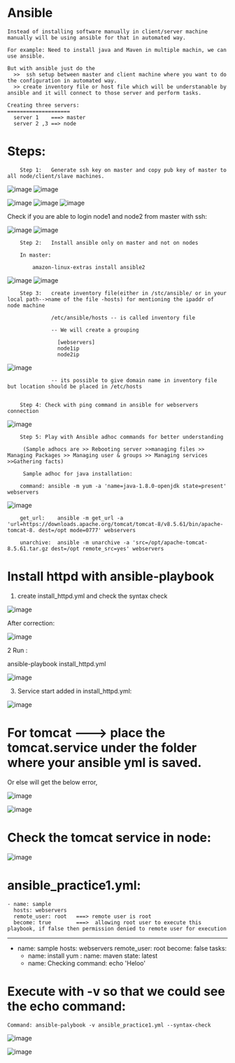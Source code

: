 # Ansible

    Instead of installing software manually in client/server machine manually will be using ansible for that in automated way.
    
    For example: Need to install java and Maven in multiple machin, we can use ansible.
    
    But with ansible just do the 
      >>  ssh setup between master and client machine where you want to do the configuration in automated way.
      >> create inventory file or host file which will be understanable by ansible and it will connect to those server and perform tasks.
    
    Creating three servers:
    ====================  
      server 1    ===> master
      server 2 ,3 ==> node
      
   # Steps:
        Step 1:   Generate ssh key on master and copy pub key of master to all node/client/slave machines.
    
 ![image](https://user-images.githubusercontent.com/54719289/106311056-89181d80-628a-11eb-9d57-76b1016b0b95.png)
 ![image](https://user-images.githubusercontent.com/54719289/106311141-ad73fa00-628a-11eb-8e34-829314b727de.png)
      
 ![image](https://user-images.githubusercontent.com/54719289/106311724-9b468b80-628b-11eb-8184-88bb082de99c.png)
 ![image](https://user-images.githubusercontent.com/54719289/106311753-a4cff380-628b-11eb-9045-43a35fc0f22a.png)
 ![image](https://user-images.githubusercontent.com/54719289/106311800-b5806980-628b-11eb-8291-0f9ec73ab88d.png)
  
  Check if you are able to login node1 and node2 from master with ssh:
  
 ![image](https://user-images.githubusercontent.com/54719289/106312112-30498480-628c-11eb-840b-d9371152e6cc.png)
 ![image](https://user-images.githubusercontent.com/54719289/106312201-51aa7080-628c-11eb-933f-9d53fb63d451.png)



        Step 2:   Install ansible only on master and not on nodes
        
        In master:
        
            amazon-linux-extras install ansible2
 
![image](https://user-images.githubusercontent.com/54719289/106312585-e8772d00-628c-11eb-9255-ebf0cfb48b3d.png)
![image](https://user-images.githubusercontent.com/54719289/106312542-d4333000-628c-11eb-8f50-504547d471e4.png)

        Step 3:   create inventory file(either in /stc/ansible/ or in your local path-->name of the file -hosts) for mentioning the ipaddr of node machine
                  
                  /etc/ansible/hosts -- is called inventory file
        
                  -- We will create a grouping 
                  
                    [webservers]
                    node1ip
                    node2ip

![image](https://user-images.githubusercontent.com/54719289/106312885-5b80a380-628d-11eb-8d9c-b7529cf408d7.png)

                  -- its possible to give domain name in inventory file but location should be placed in /etc/hosts
        
        
        Step 4: Check with ping command in ansible for webservers connection
        
 ![image](https://user-images.githubusercontent.com/54719289/106313478-48220800-628e-11eb-876f-c230371f2ce1.png)


        Step 5: Play with Ansible adhoc commands for better understanding
        
         (Sample adhocs are >> Rebooting server >>managing files >> Managing Packages >> Managing user & groups >> Managing services >>Gathering facts)
         
         Sample adhoc for java installation:

        command: ansible -m yum -a 'name=java-1.8.0-openjdk state=present' webservers
       
![image](https://user-images.githubusercontent.com/54719289/106314154-53c1fe80-628f-11eb-9126-f1d6a2680af9.png)


        get_url:    ansible -m get_url -a 'url=https://downloads.apache.org/tomcat/tomcat-8/v8.5.61/bin/apache-tomcat-8. dest=/opt mode=0777' webservers

        unarchive:  ansible -m unarchive -a 'src=/opt/apache-tomcat-8.5.61.tar.gz dest=/opt remote_src=yes' webservers

         
 # Install httpd with ansible-playbook
 
  1.    create install_httpd.yml and check the syntax check
    
    
  ![image](https://user-images.githubusercontent.com/54719289/106318868-920eec00-6296-11eb-9cff-ab7b7874d7e5.png)

  
  After correction:
  
  ![image](https://user-images.githubusercontent.com/54719289/106319059-de5a2c00-6296-11eb-811d-20f749006758.png)

 2  Run :
  
  ansible-playbook install_httpd.yml

![image](https://user-images.githubusercontent.com/54719289/106319284-3729c480-6297-11eb-8c37-b92c9c76be88.png)

3.  Service start added in install_httpd.yml:

![image](https://user-images.githubusercontent.com/54719289/106320148-74428680-6298-11eb-8b6c-b72ff16c4778.png)


# For tomcat ---> place the tomcat.service under the folder where your ansible yml is saved.

Or else will get the below error,

![image](https://user-images.githubusercontent.com/54719289/106330852-fe471b00-62a9-11eb-8851-7c3b4711e8de.png)


![image](https://user-images.githubusercontent.com/54719289/106330616-8d9ffe80-62a9-11eb-8cd0-46e5c9965884.png)


# Check the tomcat service in node:

![image](https://user-images.githubusercontent.com/54719289/106330665-a0b2ce80-62a9-11eb-9df5-26933069d7b5.png)


# ansible_practice1.yml:

    - name: sample
      hosts: webservers
      remote_user: root   ===> remote user is root
      become: true        ===>  allowing root user to execute this playbook, if false then permission denied to remote user for execution 


---
- name: sample
  hosts: webservers
  remote_user: root
  become: false
  tasks:
     - name: install
       yum :
             name: maven
             state: latest
     - name: Checking
       command: echo 'Heloo'


# Execute with -v so that we could see the echo command:
    
    Command: ansible-palybook -v ansible_practice1.yml --syntax-check
    
    
![image](https://user-images.githubusercontent.com/54719289/106362962-b24cb280-634b-11eb-9ebc-05b1d90fa6d9.png)

![image](https://user-images.githubusercontent.com/54719289/106362923-7dd8f680-634b-11eb-9266-189197fe0298.png)



      
      








    

